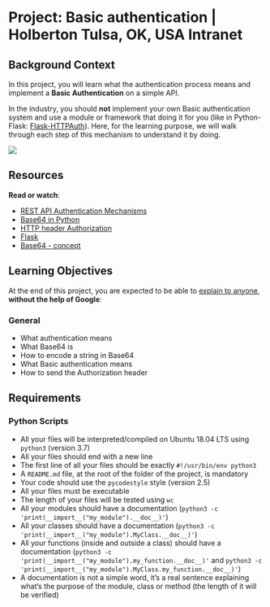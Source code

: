 # Project: Basic authentication | Holberton Tulsa, OK, USA Intranet



Background Context
------------------


In this project, you will learn what the authentication process means and implement a **Basic Authentication** on a simple API.


In the industry, you should **not** implement your own Basic authentication system and use a module or framework that doing it for you (like in Python-Flask: [Flask-HTTPAuth](https://flask-httpauth.readthedocs.io/en/latest/ "Flask-HTTPAuth")). Here, for the learning purpose, we will walk through each step of this mechanism to understand it by doing.


![](https://s3.eu-west-3.amazonaws.com/hbtn.intranet/uploads/medias/2020/5/6ccb363443a8f301bc2bc38d7a08e9650117de7c.png?X-Amz-Algorithm=AWS4-HMAC-SHA256&X-Amz-Credential=AKIA4MYA5JM5DUTZGMZG%2F20230530%2Feu-west-3%2Fs3%2Faws4_request&X-Amz-Date=20230530T183508Z&X-Amz-Expires=86400&X-Amz-SignedHeaders=host&X-Amz-Signature=71b7c98f5eeed78b9dae3aa06547177a495db5fee6d9133b555c96d751aab5a1)


Resources
---------


**Read or watch**:


* [REST API Authentication Mechanisms](https://www.youtube.com/watch?v=501dpx2IjGY "REST API Authentication Mechanisms")
* [Base64 in Python](https://docs.python.org/3.7/library/base64.html "Base64 in Python")
* [HTTP header Authorization](https://developer.mozilla.org/en-US/docs/Web/HTTP/Headers/Authorization "HTTP header Authorization")
* [Flask](https://palletsprojects.com/p/flask/ "Flask")
* [Base64 - concept](https://en.wikipedia.org/wiki/Base64 "Base64 - concept")


Learning Objectives
-------------------


At the end of this project, you are expected to be able to [explain to anyone](https://fs.blog/feynman-learning-technique/ "explain to anyone"), **without the help of Google**:


### General


* What authentication means
* What Base64 is
* How to encode a string in Base64
* What Basic authentication means
* How to send the Authorization header


Requirements
------------


### Python Scripts


* All your files will be interpreted/compiled on Ubuntu 18.04 LTS using `python3` (version 3.7)
* All your files should end with a new line
* The first line of all your files should be exactly `#!/usr/bin/env python3`
* A `README.md` file, at the root of the folder of the project, is mandatory
* Your code should use the `pycodestyle` style (version 2.5)
* All your files must be executable
* The length of your files will be tested using `wc`
* All your modules should have a documentation (`python3 -c 'print(__import__("my_module").__doc__)'`)
* All your classes should have a documentation (`python3 -c 'print(__import__("my_module").MyClass.__doc__)'`)
* All your functions (inside and outside a class) should have a documentation (`python3 -c 'print(__import__("my_module").my_function.__doc__)'` and `python3 -c 'print(__import__("my_module").MyClass.my_function.__doc__)'`)
* A documentation is not a simple word, it’s a real sentence explaining what’s the purpose of the module, class or method (the length of it will be verified)



